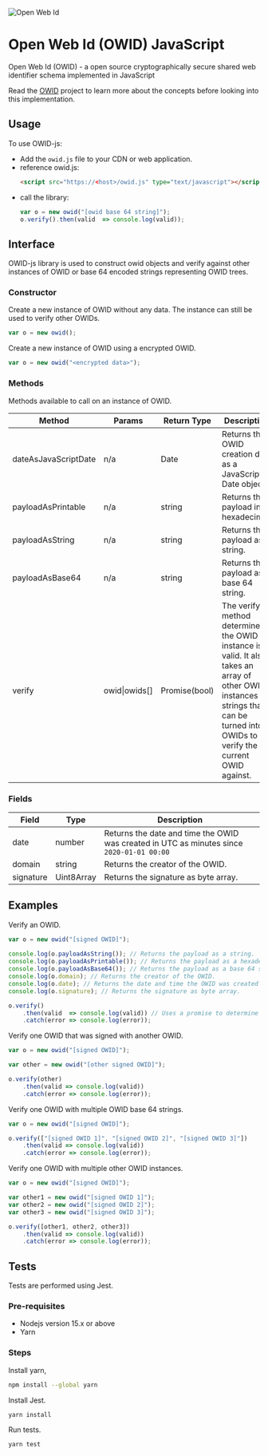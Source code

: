 ![Open Web Id](https://github.com/SWAN-community/owid/raw/main/images/owl.128.pxls.100.dpi.png)

# Open Web Id (OWID) JavaScript

Open Web Id (OWID) - a open source cryptographically secure shared web identifier 
schema implemented in JavaScript

Read the [OWID](https://github.com/SWAN-community/owid) project to learn more about
the concepts before looking into this implementation.

## Usage

To use OWID-js:

* Add the `owid.js` file to your CDN or web application.
* reference owid.js:
    ```html
    <script src="https://<host>/owid.js" type="text/javascript"></script>
    ```
* call the library:
    ```js
    var o = new owid("[owid base 64 string]");
    o.verify().then(valid  => console.log(valid));
    ```
## Interface

OWID-js library is used to construct owid objects and verify against other 
instances of OWID or base 64 encoded strings representing OWID trees.

### Constructor

Create a new instance of OWID without any data. The instance can still be used to 
verify other OWIDs.
```js
var o = new owid();
```

Create a new instance of OWID using a encrypted OWID.
```js
var o = new owid("<encrypted data>");
```

### Methods

Methods available to call on an instance of OWID.

|Method|Params|Return Type|Description|
|-|-|-|-|
|dateAsJavaScriptDate|n/a|Date|Returns the OWID creation date as a JavaScript Date object.|
|payloadAsPrintable|n/a|string|Returns the payload in hexadecimal.|
|payloadAsString|n/a|string|Returns the payload as a string.|
|payloadAsBase64|n/a|string|Returns the payload as a base 64 string.|
|verify|owid\|owids[]|Promise(bool)|The verify method determines if the OWID instance is valid. It also takes an array of other OWID instances or strings that can be turned into OWIDs to verify the current OWID against.|

### Fields

|Field|Type|Description|
|-|-|-|
|date|number|Returns the date and time the OWID was created in UTC as minutes since `2020-01-01 00:00`|
|domain|string|Returns the creator of the OWID.|
|signature|Uint8Array|Returns the signature as byte array.|

## Examples

Verify an OWID.

```js
var o = new owid("[signed OWID]");
 
console.log(o.payloadAsString()); // Returns the payload as a string.
console.log(o.payloadAsPrintable()); // Returns the payload as a hexadecimal.
console.log(o.payloadAsBase64()); // Returns the payload as a base 64 string.
console.log(o.domain); // Returns the creator of the OWID.
console.log(o.date); // Returns the date and time the OWID was created in UTC as minutes since `2020-01-01 00:00`.
console.log(o.signature); // Returns the signature as byte array.

o.verify()
    .then(valid  => console.log(valid)) // Uses a promise to determine if the OWID is valid.
    .catch(error => console.log(error));
```

Verify one OWID that was signed with another OWID.

```js
var o = new owid("[signed OWID]");

var other = new owid("[other signed OWID]");

o.verify(other)
    .then(valid => console.log(valid))
    .catch(error => console.log(error)); 
```

Verify one OWID with multiple OWID base 64 strings.

```js
var o = new owid("[signed OWID]");

o.verify(["[signed OWID 1]", "[signed OWID 2]", "[signed OWID 3]"])
    .then(valid => console.log(valid))
    .catch(error => console.log(error));
```

Verify one OWID with multiple other OWID instances.

```js
var o = new owid("[signed OWID]");

var other1 = new owid("[signed OWID 1]");
var other2 = new owid("[signed OWID 2]");
var other3 = new owid("[signed OWID 3]");

o.verify([other1, other2, other3])
    .then(valid => console.log(valid))
    .catch(error => console.log(error));
```

## Tests

Tests are performed using Jest.

### Pre-requisites

* Nodejs version 15.x or above
* Yarn

### Steps

Install yarn,

```bash
npm install --global yarn
```

Install Jest.

```bash
yarn install
```

Run tests.

```bash
yarn test
```